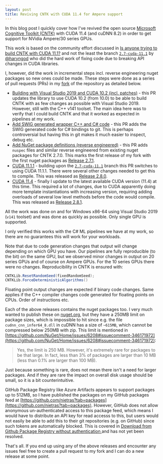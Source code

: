 ```yaml
---
layout: post
title: Reviving CNTK with CUDA 11.4 for Ampere support
---
```


In this blog post I quickly cover how I've revived the open source 
[Microsoft Cognitive Toolkit (CNTK)](https://cntk.ai) with CUDA 11.4 
(and cuDNN 8.2) in order to get support for NVidia Ampere/30 series GPUs.

This work is based on the community effort discussed in 
[Is anyone trying to build CNTK with CUDA 11.1?](https://github.com/microsoft/CNTK/issues/3835)
and not the least the branch [`2.7-cuda-11.1`](https://github.com/haryngod/CNTK/tree/2.7-cuda-11.1)
by [@haryngod](https://github.com/haryngod) who did the hard
work of fixing code due to breaking API changes in CUDA libraries.

I, however, did the work in incremental steps incl. 
reverse engineering nuget packages so new ones could be made. These
steps were done as a series of pull requests (PRs) in my 
[fork](https://github.com/nietras/CNTK)
of the repository as detailed below.

 * [Building with Visual Studio 2019 and CUDA 10.2 (incl. patches)](https://github.com/nietras/CNTK/pull/1) -
   this PR updates the library to use CUDA 10.2 (from 10.0)
   to be able to build CNTK with as few changes as possible with Visual Studio 2019.
   However, still with the C++ v141 toolset. The main idea here was to verify that
   I could build CNTK and that it worked as expected in pipelines at my work.
 * [Add SWIG generated wrapper C++ and C# code](https://github.com/nietras/CNTK/pull/3) -
   this PR adds the SWIG generated code for C# bindings to git. This is perhaps
   controversial but having this in git makes it much easier to inspect, debug etc.
 * [Add NuGet package definitions (reverse engineered)](https://github.com/nietras/CNTK/pull/4) -
   this PR adds `nuspec` files and similar reverse engineered from existing nuget packages
   for CNTK 2.7.0. This marks the first release of my fork with the first nuget packages 
   as [Release 2.7.1](https://github.com/nietras/CNTK/releases/tag/v2.7.1).
 * [CUDA 11.1.1](https://github.com/nietras/CNTK/pull/6) - building upon
   the [`2.7-cuda-11.1`](https://github.com/haryngod/CNTK/tree/2.7-cuda-11.1) branch
   this PR switches to using CUDA 11.1.1. There were several other changes needed
   to get this to compile. This was released as 
   [Release 2.8.0](https://github.com/nietras/CNTK/releases/tag/v2.8.0).
 * [CUDA 11.4](https://github.com/nietras/CNTK/pull/7) - finally I update to the
   latest available CUDA version (11.4) at this time. This required a lot of changes,
   due to CUDA apparently doing more template instantiations with increasing version,
   requiring adding overloads of several low level methods before the code would compile.
   This was released as 
   [Release 2.8.1](https://github.com/nietras/CNTK/releases/tag/v2.8.1).

All the work was done on and for Windows x86-64 using Visual Studio 2019 (`v141` toolset)
and was done as quickly as possible. Only single GPU is supported.

I only verified this works with the C# ML pipelines we have at my work, so there are
no guarantees this will work for your workloads.

Note that due to code generation changes that output will change depending on which
GPU you have. Our pipelines are fully reproducible (to the bit) on the same GPU, but
we observed minor changes in output on 20 series GPUs and of course on Ampere GPUs.
For the 10 series GPUs there were no changes. Reproducibility in CNTK is ensured with:
```csharp
CNTKLib.ResetRandomSeed(fixedRandomSeed);
CNTKLib.ForceDeterministicAlgorithms()
```

Floating point output changes are expected if binary code changes. 
Same applies if the C++ compiler changes code generated for 
floating points on CPUs. Order of instructions etc.

Each of the above releases contains the nuget packages too. I very much wanted to 
publish these on [nuget.org](https://nuget.org), but they have a 250MB limit on
package sizes, which is impossible to hit since e.g. the file 
`cudnn_cnn_infer64_8.dll` in cuDNN has a size of `~615MB`, which cannot be 
compressed below 250MB with zip. This limit is mentioned in 
[https://github.com/NuGet/Home/issues/6208#issuecomment-346171972](https://github.com/NuGet/Home/issues/6208#issuecomment-346171972):

> Yes, the limit is 250 MB. However, it's extremely rare for packages to be that large. In fact, less than 3% of packages are larger than 10 MB (less than 0.1% are larger than 100 MB).

Just because something is rare, does not mean there isn't a need for larger packages.
And if they are rare the impact on overall disk usage should be small, so it is a
bit counterintuitive.

GitHub Package Registry like Azure Artifacts appears to support packages up to 512MB,
so I have published the packages on my GitHub packages feed at 
[https://github.com/nietras?tab=packages](https://github.com/nietras?tab=packages).
However, GitHub does not allow anonymous un-authenticated access to this package feed, which
means I would have to distribute an API key for read accesss to this, but users would
not easily be able to add this to their git repositories (e.g. on GitHub) since such
tokens are automatically blocked. This is covered in 
[Download from Github Package Registry without authentication
](https://github.community/t/download-from-github-package-registry-without-authentication/14407)
and has not yet been resolved.

That's all. If you end up using any of the above releases and encounter any issues
feel free to create a pull request to my fork and I can do a new release at some point.